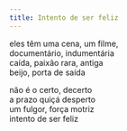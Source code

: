 ```yaml
---
title: Intento de ser feliz
---
```


eles têm uma cena, um filme,  
documentário, indumentária  
caída, paixão rara, antiga  
beijo, porta de saída  

não é o certo, decerto  
a prazo quiçá desperto  
um fulgor, força motriz  
intento de ser feliz  
